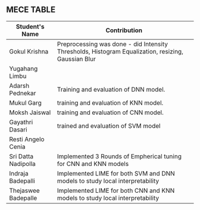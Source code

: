 ## MECE TABLE

|Student's Name           | Contribution                                             
|-------------------------|----------------------------------------------------------
|Gokul Krishna            | Preprocessing was done - did Intensity Thresholds, Histogram Equalization, resizing, Gaussian Blur
|Yugahang Limbu
|Adarsh Pednekar          | Training and evaluation of DNN model.
|Mukul Garg               | training and evaluation of KNN model.
|Moksh Jaiswal            | training and evaluation of CNN model.
|Gayathri Dasari          |trained and evaluation of SVM model
|Resti Angelo Cenia
|Sri Datta Nadipolla      |Implemented 3 Rounds of Empherical tuning for CNN and KNN models
|Indraja Badepalli        |Implemented LIME for both SVM and DNN models to study local interpretability
|Thejaswee Badepalle      |Implemented LIME for both CNN and KNN models to study local interpretability
